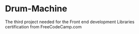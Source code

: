 # Drum-Machine
The third project needed for the Front end development Libraries certification from FreeCodeCamp.com
